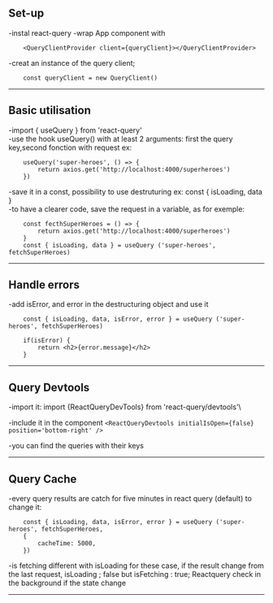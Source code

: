 
## Set-up

-instal react-query
-wrap App component with 

        <QueryClientProvider client={queryClient}></QueryClientProvider>

-creat an instance of the query client; 

        const queryClient = new QueryClient()

---

## Basic utilisation

-import { useQuery } from 'react-query' \
-use the hook useQuery() with at least 2 arguments: first the query key,second fonction with request
ex: 

        useQuery('super-heroes', () => {
            return axios.get('http://localhost:4000/superheroes')
        })

-save it in a const, possibility to use destruturing ex: const { isLoading, data } \
-to have a clearer code, save the request in a variable, as for exemple: 

        const fecthSuperHeroes = () => {
            return axios.get('http://localhost:4000/superheroes')
        }
        const { isLoading, data } = useQuery ('super-heroes', fetchSuperHeroes)

---

## Handle errors
-add isError, and error in the destructuring object and use it

        const { isLoading, data, isError, error } = useQuery ('super-heroes', fetchSuperHeroes)

        if(isError) {
            return <h2>{error.message}</h2>
        }

---

## Query Devtools

-import it:
import {ReactQueryDevTools} from 'react-query/devtools'\

-include it in the component
        `<ReactQueryDevtools initialIsOpen={false} position='bottom-right' />`

-you can find the queries with their keys

---

## Query Cache
-every query results are catch for five minutes in react query (default) to change it:

        const { isLoading, data, isError, error } = useQuery ('super-heroes', fetchSuperHeroes,
        {
            cacheTime: 5000,
        })

-is fetching different with isLoading for these case, if the result change from the last request, isLoading ; false  but isFetching : true; Reactquery check in the background if the state change

---